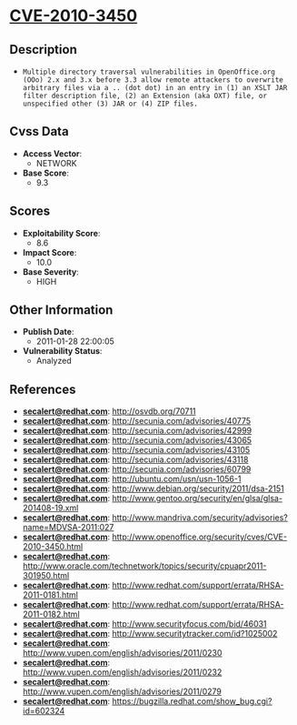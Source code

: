 
# [CVE-2010-3450](https://cve.mitre.org/cgi-bin/cvename.cgi?name=CVE-2010-3450)

## Description

- `Multiple directory traversal vulnerabilities in OpenOffice.org (OOo) 2.x and 3.x before 3.3 allow remote attackers to overwrite arbitrary files via a .. (dot dot) in an entry in (1) an XSLT JAR filter description file, (2) an Extension (aka OXT) file, or unspecified other (3) JAR or (4) ZIP files.`

## Cvss Data

- **Access Vector**:
  - NETWORK
- **Base Score**:
  - 9.3

## Scores

- **Exploitability Score**:
  - 8.6
- **Impact Score**:
  - 10.0
- **Base Severity**:
  - HIGH

## Other Information

- **Publish Date**:
  - 2011-01-28 22:00:05
- **Vulnerability Status**:
  - Analyzed

## References

- **secalert@redhat.com**: http://osvdb.org/70711
- **secalert@redhat.com**: http://secunia.com/advisories/40775
- **secalert@redhat.com**: http://secunia.com/advisories/42999
- **secalert@redhat.com**: http://secunia.com/advisories/43065
- **secalert@redhat.com**: http://secunia.com/advisories/43105
- **secalert@redhat.com**: http://secunia.com/advisories/43118
- **secalert@redhat.com**: http://secunia.com/advisories/60799
- **secalert@redhat.com**: http://ubuntu.com/usn/usn-1056-1
- **secalert@redhat.com**: http://www.debian.org/security/2011/dsa-2151
- **secalert@redhat.com**: http://www.gentoo.org/security/en/glsa/glsa-201408-19.xml
- **secalert@redhat.com**: http://www.mandriva.com/security/advisories?name=MDVSA-2011:027
- **secalert@redhat.com**: http://www.openoffice.org/security/cves/CVE-2010-3450.html
- **secalert@redhat.com**: http://www.oracle.com/technetwork/topics/security/cpuapr2011-301950.html
- **secalert@redhat.com**: http://www.redhat.com/support/errata/RHSA-2011-0181.html
- **secalert@redhat.com**: http://www.redhat.com/support/errata/RHSA-2011-0182.html
- **secalert@redhat.com**: http://www.securityfocus.com/bid/46031
- **secalert@redhat.com**: http://www.securitytracker.com/id?1025002
- **secalert@redhat.com**: http://www.vupen.com/english/advisories/2011/0230
- **secalert@redhat.com**: http://www.vupen.com/english/advisories/2011/0232
- **secalert@redhat.com**: http://www.vupen.com/english/advisories/2011/0279
- **secalert@redhat.com**: https://bugzilla.redhat.com/show_bug.cgi?id=602324
